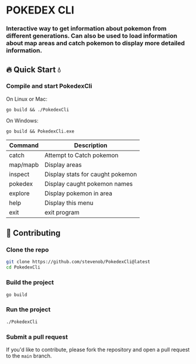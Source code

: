 # POKEDEX CLI

### Interactive way to get information about pokemon from different generations.  Can also be used to load information about map areas and catch pokemon to display more detailed information.

## 🔥 Quick Start 💧

### Compile and start PokedexCli

On Linux or Mac:
```
go build && ./PokedexCli
```

On Windows:
```
go build && PokedexCli.exe
```

| Command | Description |
| --- | --- |
|catch | Attempt to Catch pokemon|
|map/mapb| Display areas|
| inspect| Display stats for caught pokemon|
| pokedex| Display caught pokemon names|
| explore| Display pokemon in area|
| help| Display this menu|
| exit| exit program|

## 🤝 Contributing

### Clone the repo

```bash
git clone https://github.com/stevenob/PokedexCli@latest
cd PokedexCli
```

### Build the project

```bash
go build
```

### Run the project

```bash
./PokedexCli
```

### Submit a pull request

If you'd like to contribute, please fork the repository and open a pull request to the `main` branch.
